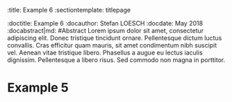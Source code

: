 :title:                 Example 6
:sectiontemplate:       titlepage

:doctitle:              Example 6
:docauthor:             Stefan LOESCH
:docdate:               May 2018
:docabstract|md:        #Abstract
                        Lorem ipsum dolor sit amet, consectetur adipiscing
                        elit. Donec tristique tincidunt ornare. Pellentesque
                        dictum luctus convallis. Cras efficitur quam mauris,
                        sit amet condimentum nibh suscipit vel. Aenean vitae
                        tristique libero. Phasellus a augue eu lectus
                        iaculis dignissim. Pellentesque a libero risus. Sed
                        commodo non magna in porttitor.

# Example 5
